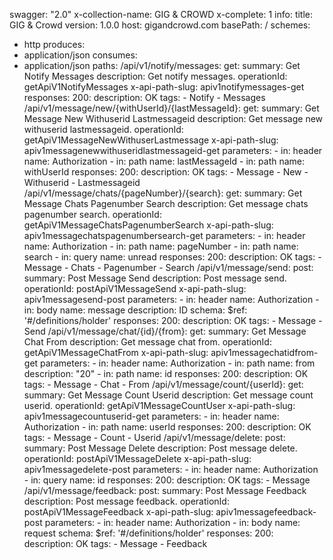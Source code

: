 swagger: "2.0"
x-collection-name: GIG & CROWD
x-complete: 1
info:
  title: GIG & Crowd
  version: 1.0.0
host: gigandcrowd.com
basePath: /
schemes:
- http
produces:
- application/json
consumes:
- application/json
paths:
  /api/v1/notify/messages:
    get:
      summary: Get Notify Messages
      description: Get notify messages.
      operationId: getApiV1NotifyMessages
      x-api-path-slug: apiv1notifymessages-get
      responses:
        200:
          description: OK
      tags:
      - Notify
      - Messages
  /api/v1/message/new/{withUserId}/{lastMessageId}:
    get:
      summary: Get Message New Withuserid Lastmessageid
      description: Get message new withuserid lastmessageid.
      operationId: getApiV1MessageNewWithuserLastmessage
      x-api-path-slug: apiv1messagenewwithuseridlastmessageid-get
      parameters:
      - in: header
        name: Authorization
      - in: path
        name: lastMessageId
      - in: path
        name: withUserId
      responses:
        200:
          description: OK
      tags:
      - Message
      - New
      - Withuserid
      - Lastmessageid
  /api/v1/message/chats/{pageNumber}/{search}:
    get:
      summary: Get Message Chats Pagenumber Search
      description: Get message chats pagenumber search.
      operationId: getApiV1MessageChatsPagenumberSearch
      x-api-path-slug: apiv1messagechatspagenumbersearch-get
      parameters:
      - in: header
        name: Authorization
      - in: path
        name: pageNumber
      - in: path
        name: search
      - in: query
        name: unread
      responses:
        200:
          description: OK
      tags:
      - Message
      - Chats
      - Pagenumber
      - Search
  /api/v1/message/send:
    post:
      summary: Post Message Send
      description: Post message send.
      operationId: postApiV1MessageSend
      x-api-path-slug: apiv1messagesend-post
      parameters:
      - in: header
        name: Authorization
      - in: body
        name: message
        description: ID
        schema:
          $ref: '#/definitions/holder'
      responses:
        200:
          description: OK
      tags:
      - Message
      - Send
  /api/v1/message/chat/{id}/{from}:
    get:
      summary: Get Message Chat From
      description: Get message chat from.
      operationId: getApiV1MessageChatFrom
      x-api-path-slug: apiv1messagechatidfrom-get
      parameters:
      - in: header
        name: Authorization
      - in: path
        name: from
        description: "20"
      - in: path
        name: id
      responses:
        200:
          description: OK
      tags:
      - Message
      - Chat
      - From
  /api/v1/message/count/{userId}:
    get:
      summary: Get Message Count Userid
      description: Get message count userid.
      operationId: getApiV1MessageCountUser
      x-api-path-slug: apiv1messagecountuserid-get
      parameters:
      - in: header
        name: Authorization
      - in: path
        name: userId
      responses:
        200:
          description: OK
      tags:
      - Message
      - Count
      - Userid
  /api/v1/message/delete:
    post:
      summary: Post Message Delete
      description: Post message delete.
      operationId: postApiV1MessageDelete
      x-api-path-slug: apiv1messagedelete-post
      parameters:
      - in: header
        name: Authorization
      - in: query
        name: id
      responses:
        200:
          description: OK
      tags:
      - Message
  /api/v1/message/feedback:
    post:
      summary: Post Message Feedback
      description: Post message feedback.
      operationId: postApiV1MessageFeedback
      x-api-path-slug: apiv1messagefeedback-post
      parameters:
      - in: header
        name: Authorization
      - in: body
        name: request
        schema:
          $ref: '#/definitions/holder'
      responses:
        200:
          description: OK
      tags:
      - Message
      - Feedback